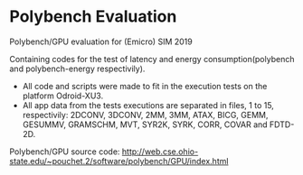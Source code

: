 # Polybench Evaluation

Polybench/GPU evaluation for (Emicro) SIM 2019

Containing codes for the test of latency and energy consumption(polybench and polybench-energy respectivily).

- All code and scripts were made to fit in the execution tests on the platform Odroid-XU3.
- All app data from the tests executions are separated in files, 1 to 15, respectivily: 2DCONV, 3DCONV, 2MM, 3MM, ATAX, BICG, GEMM, GESUMMV, GRAMSCHM, MVT, SYR2K, SYRK, CORR, COVAR and FDTD-2D.

Polybench/GPU source code:
http://web.cse.ohio-state.edu/~pouchet.2/software/polybench/GPU/index.html
